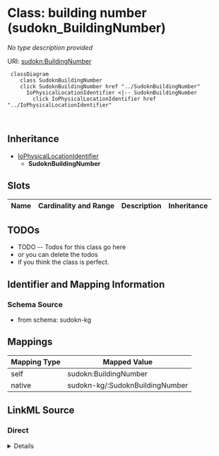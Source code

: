 

# Class: building number (sudokn_BuildingNumber)


_No type description provided_





URI: [sudokn:BuildingNumber](http://asu.edu/semantics/SUDOKN/BuildingNumber)






```mermaid
 classDiagram
    class SudoknBuildingNumber
    click SudoknBuildingNumber href "../SudoknBuildingNumber"
      IoPhysicalLocationIdentifier <|-- SudoknBuildingNumber
        click IoPhysicalLocationIdentifier href "../IoPhysicalLocationIdentifier"
      
      
```





## Inheritance
* [IoPhysicalLocationIdentifier](../classes/IoPhysicalLocationIdentifier.md)
    * **SudoknBuildingNumber**



## Slots

| Name | Cardinality and Range | Description | Inheritance |
| ---  | --- | --- | --- |









## TODOs

* TODO -- Todos for this class go here
* or you can delete the todos
* if you think the class is perfect.

## Identifier and Mapping Information







### Schema Source


* from schema: sudokn-kg




## Mappings

| Mapping Type | Mapped Value |
| ---  | ---  |
| self | sudokn:BuildingNumber |
| native | sudokn-kg/:SudoknBuildingNumber |







## LinkML Source

<!-- TODO: investigate https://stackoverflow.com/questions/37606292/how-to-create-tabbed-code-blocks-in-mkdocs-or-sphinx -->

### Direct

<details>
```yaml
name: sudokn_BuildingNumber
description: No type description provided
title: building number
todos:
- TODO -- Todos for this class go here
- or you can delete the todos
- if you think the class is perfect.
notes:
- Class with 1 occurences.
from_schema: sudokn-kg
rank: 1000
is_a: io_PhysicalLocationIdentifier
class_uri: sudokn:BuildingNumber

```
</details>

### Induced

<details>
```yaml
name: sudokn_BuildingNumber
description: No type description provided
title: building number
todos:
- TODO -- Todos for this class go here
- or you can delete the todos
- if you think the class is perfect.
notes:
- Class with 1 occurences.
from_schema: sudokn-kg
rank: 1000
is_a: io_PhysicalLocationIdentifier
class_uri: sudokn:BuildingNumber

```
</details>